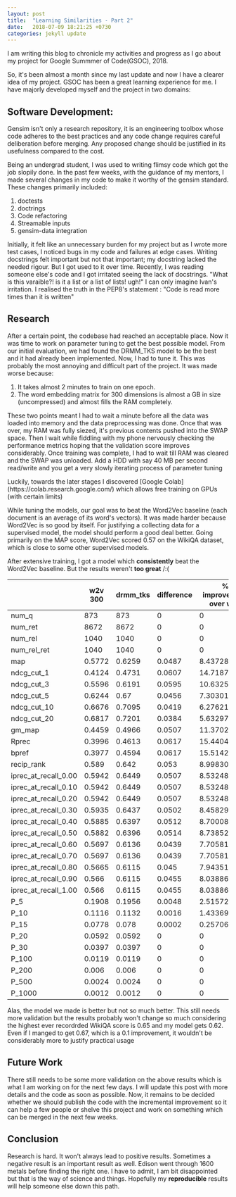 ```yaml
---
layout: post
title:  "Learning Similarities - Part 2"
date:   2018-07-09 18:21:25 +0730
categories: jekyll update
---
```


<p>I am writing this blog to chronicle my activities and progress as I go about my project for Google Summmer of Code(GSOC), 2018.</p>

So, it's been almost a month since my last update and now I have a clearer idea of my project. GSOC has been a great learning experience for me. I have majorly developed myself and the project in two domains:

<h2>Software Development:</h2>
<p>Gensim isn't only a research repository, it is an engineering toolbox whose code adheres to the best practices and any code change requires careful deliberation before merging. Any proposed change should be justified in its usefulness compared to the cost.</p>
<p>Being an undergrad student, I was used to writing flimsy code which got the job slopily done. In the past few weeks, with the guidance of my mentors, I made several changes in my code to make it worthy of the gensim standard. These changes primarily included:</p>

1. doctests
2. doctrings
3. Code refactoring
4. Streamable inputs
5. gensim-data integration


<p>Initially, it felt like an unnecessary burden for my project but as I wrote more test cases, I noticed bugs in my code and failures at edge cases. Writing docstrings felt important but not that important; my docstring lacked the needed rigour. But I got used to it over time. Recently, I was reading someone else's code and I got irritated seeing the lack of docstrings. "What is this varaible?! is it a list or a list of lists! ugh!" I can only imagine Ivan's irritation. I realised the truth in the PEP8's statement : "Code is read more times than it is written"</p>

<h2>Research</h2>
<p>After a certain point, the codebase had reached an acceptable place. Now it was time to work on parameter tuning to get the best possible model. From our initial evaluation, we had found the DRMM_TKS model to be the best and it had already been implemented. Now, I had to tune it. This was probably the most annoying and difficult part of the project. It was made worse because:</p>

1. It takes almost 2 minutes to train on one epoch.
2. The word embedding matrix for 300 dimensions is almost a GB in size (uncompressed) and almost fills the RAM completely.

<p>These two points meant I had to wait a minute before all the data was loaded into memory and the data preprocessing was done. Once that was over, my RAM was fully siezed, it's previous contents pushed into the SWAP space. Then I wait while fiddling with my phone nervously checking the performance metrics hoping that the validation score improves considerably. Once training was complete, I had to wait till RAM was cleared and the SWAP was unloaded. Add a HDD with say 40 MB per second read/write and you get a very slowly iterating process of parameter tuning</p>
<p>Luckily, towards the later stages I discovered [Google Colab](https://colab.research.google.com/) which allows free training on GPUs (with certain limits)</p>
<p>While tuning the models, our goal was to beat the Word2Vec baseline (each document is an average of its word's vectors). It was made harder because Word2Vec is so good by itself. For justifying a collecting data for a supervised model, the model should perform a good deal better. Going primarily on the MAP score, Word2Vec scored 0.57 on the WikiQA dataset, which is close to some other supervised models.</p>
<p>After extensive training, I got a model which <b>consistently</b> beat the Word2Vec baseline. But the results weren't <b>too great</b> /:(</p>

  | w2v 300 | drmm_tks | difference | % improvement over w2v
-- | -- | -- | -- | --
num_q | 873 | 873 | 0 | 0
num_ret | 8672 | 8672 | 0 | 0
num_rel | 1040 | 1040 | 0 | 0
num_rel_ret | 1040 | 1040 | 0 | 0
map | 0.5772 | 0.6259 | 0.0487 | 8.437283437
ndcg_cut_1 | 0.4124 | 0.4731 | 0.0607 | 14.71871969
ndcg_cut_3 | 0.5596 | 0.6191 | 0.0595 | 10.63259471
ndcg_cut_5 | 0.6244 | 0.67 | 0.0456 | 7.30301089
ndcg_cut_10 | 0.6676 | 0.7095 | 0.0419 | 6.276213301
ndcg_cut_20 | 0.6817 | 0.7201 | 0.0384 | 5.632976383
gm_map | 0.4459 | 0.4966 | 0.0507 | 11.37026239
Rprec | 0.3996 | 0.4613 | 0.0617 | 15.44044044
bpref | 0.3977 | 0.4594 | 0.0617 | 15.51420669
recip_rank | 0.589 | 0.642 | 0.053 | 8.998302207
iprec_at_recall_0.00 | 0.5942 | 0.6449 | 0.0507 | 8.532480646
iprec_at_recall_0.10 | 0.5942 | 0.6449 | 0.0507 | 8.532480646
iprec_at_recall_0.20 | 0.5942 | 0.6449 | 0.0507 | 8.532480646
iprec_at_recall_0.30 | 0.5935 | 0.6437 | 0.0502 | 8.458298231
iprec_at_recall_0.40 | 0.5885 | 0.6397 | 0.0512 | 8.700084962
iprec_at_recall_0.50 | 0.5882 | 0.6396 | 0.0514 | 8.738524311
iprec_at_recall_0.60 | 0.5697 | 0.6136 | 0.0439 | 7.705810075
iprec_at_recall_0.70 | 0.5697 | 0.6136 | 0.0439 | 7.705810075
iprec_at_recall_0.80 | 0.5665 | 0.6115 | 0.045 | 7.943512798
iprec_at_recall_0.90 | 0.566 | 0.6115 | 0.0455 | 8.038869258
iprec_at_recall_1.00 | 0.566 | 0.6115 | 0.0455 | 8.038869258
P_5 | 0.1908 | 0.1956 | 0.0048 | 2.51572327
P_10 | 0.1116 | 0.1132 | 0.0016 | 1.433691756
P_15 | 0.0778 | 0.078 | 0.0002 | 0.2570694087
P_20 | 0.0592 | 0.0592 | 0 | 0
P_30 | 0.0397 | 0.0397 | 0 | 0
P_100 | 0.0119 | 0.0119 | 0 | 0
P_200 | 0.006 | 0.006 | 0 | 0
P_500 | 0.0024 | 0.0024 | 0 | 0
P_1000 | 0.0012 | 0.0012 | 0 | 0


<p>Alas, the model we made is better but not so much better. This still needs more validation but the results probably won't change so much considering the highest ever recordrded WikiQA score is 0.65 and my model gets 0.62. Even if I manged to get 0.67, which is a 0.1 improvement, it wouldn't be considerably more to justify practical usage</p>

<h2>Future Work</h2>
There still needs to be some more validation on the above results which is what I am working on for the next few days. I will update this post with more details and the code as soon as possible. Now, it remains to be decided whether we should publish the code with the incremental improvement so it can help a few people or shelve this project and work on something which can be merged in the next few weeks.

<h2>Conclusion</h2>
Research is hard. It won't always lead to positive results. Sometimes a negative result is an important result as well. Edison went through 1600 metals before finding the right one. I have to admit, I am bit disappointed but that is the way of science and things. Hopefully my <b>reproducible</b> results will help someone else down this path.